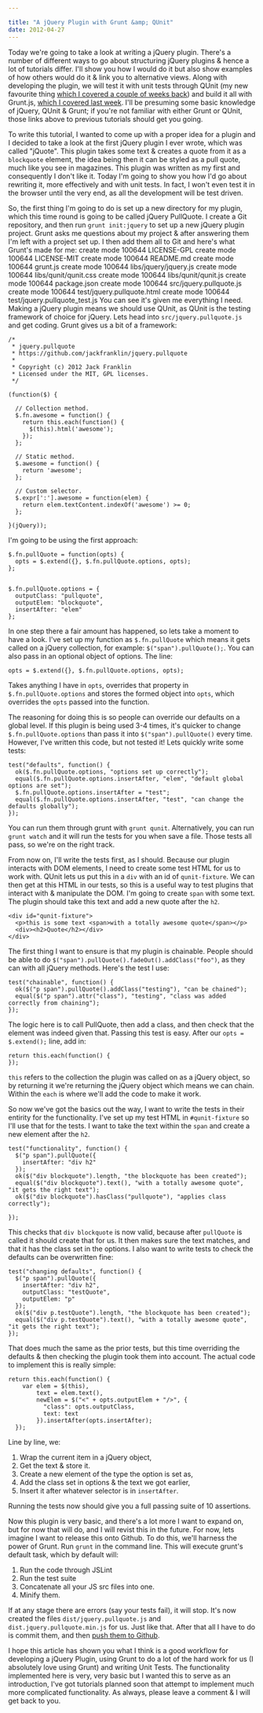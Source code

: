 ```yaml
---

title: "A jQuery Plugin with Grunt &amp; QUnit"
date: 2012-04-27
---
```


Today we're going to take a look at writing a jQuery plugin. There's a number of different ways to go about structuring jQuery plugins & hence a lot of tutorials differ. I'll show you how I would do it but also show examples of how others would do it & link you to alternative views. Along with developing the plugin, we will test it with unit tests through QUnit (my new favourite thing [which I covered a couple of weeks back](http://javascriptplayground.com/blog/2012/04/javascript-testing-qunit-1)) and build it all with Grunt.js, [which I covered last week](http://javascriptplayground.com/blog/2012/04/grunt-js-command-line-tutorial). I'll be presuming some basic knowledge of jQuery, QUnit & Grunt; if you're not familiar with either Grunt or QUnit, those links above to previous tutorials should get you going.

To write this tutorial, I wanted to come up with a proper idea for a plugin and I decided to take a look at the first jQuery plugin I ever wrote, which was called "jQuote". This plugin takes some text & creates a quote from it as a `blockquote` element, the idea being then it can be styled as a pull quote, much like you see in magazines. This plugin was written as my first and consequently I don't like it. Today I'm going to show you how I'd go about rewriting it, more effectively and with unit tests. In fact, I won't even test it in the browser until the very end, as all the development will be test driven.

So, the first thing I'm going to do is set up a new directory for my plugin, which this time round is going to be called jQuery PullQuote. I create a Git repository, and then run `grunt init:jquery` to set up a new jQuery plugin project. Grunt asks me questions about my project & after answering them I'm left with a project set up. I then add them all to Git and here's what Grunt's made for me:
create mode 100644 LICENSE-GPL
create mode 100644 LICENSE-MIT
create mode 100644 README.md
create mode 100644 grunt.js
create mode 100644 libs/jquery/jquery.js
create mode 100644 libs/qunit/qunit.css
create mode 100644 libs/qunit/qunit.js
create mode 100644 package.json
create mode 100644 src/jquery.pullquote.js
create mode 100644 test/jquery.pullquote.html
create mode 100644 test/jquery.pullquote_test.js
You can see it's given me everything I need. Making a jQuery plugin means we should use QUnit, as QUnit is the testing framework of choice for jQuery. Lets head into `src/jquery.pullquote.js` and get coding. Grunt gives us a bit of a framework:

    /*
     * jquery.pullquote
     * https://github.com/jackfranklin/jquery.pullquote
     *
     * Copyright (c) 2012 Jack Franklin
     * Licensed under the MIT, GPL licenses.
     */

    (function($) {

      // Collection method.
      $.fn.awesome = function() {
        return this.each(function() {
          $(this).html('awesome');
        });
      };

      // Static method.
      $.awesome = function() {
        return 'awesome';
      };

      // Custom selector.
      $.expr[':'].awesome = function(elem) {
        return elem.textContent.indexOf('awesome') >= 0;
      };

    }(jQuery));

I'm going to be using the first approach:

    $.fn.pullQuote = function(opts) {
      opts = $.extend({}, $.fn.pullQuote.options, opts);
    };


    $.fn.pullQuote.options = {
      outputClass: "pullquote",
      outputElem: "blockquote",
      insertAfter: "elem"
    };

In one step there a fair amount has happened, so lets take a moment to have a look. I've set up my function as `$.fn.pullQuote` which means it gets called on a jQuery collection, for example: `$("span").pullQuote();`. You can also pass in an optional object of options. The line:

    opts = $.extend({}, $.fn.pullQuote.options, opts);

Takes anything I have in `opts`, overrides that property in `$.fn.pullQuote.options` and stores the formed object into `opts`, which overrides the `opts` passed into the function.

The reasoning for doing this is so people can override our defaults on a global level. If this plugin is being used 3-4 times, it's quicker to change `$.fn.pullQuote.options` than pass it into `$("span").pullQuote()` every time. However, I've written this code, but not tested it! Lets quickly write some tests:

    test("defaults", function() {
      ok($.fn.pullQuote.options, "options set up correctly");
      equal($.fn.pullQuote.options.insertAfter, "elem", "default global options are set");
      $.fn.pullQuote.options.insertAfter = "test";
      equal($.fn.pullQuote.options.insertAfter, "test", "can change the defaults globally");
    });

You can run them through grunt with `grunt qunit`. Alternatively, you can run `grunt watch` and it will run the tests for you when save a file. Those tests all pass, so we're on the right track.

From now on, I'll write the tests first, as I should. Because our plugin interacts with DOM elements, I need to create some test HTML for us to work with. QUnit lets us put this in a `div` with an id of `qunit-fixture`. We can then get at this HTML in our tests, so this is a useful way to test plugins that interact with & manipulate the DOM. I'm going to create `span` with some text. The plugin should take this text and add a new quote after the `h2`.

    <div id="qunit-fixture">
      <p>this is some text <span>with a totally awesome quote</span></p>
      <div><h2>Quote</h2></div>
    </div>

The first thing I want to ensure is that my plugin is chainable. People should be able to do `$("span").pullQuote().fadeOut().addClass("foo")`, as they can with all jQuery methods. Here's the test I use:

    test("chainable", function() {
      ok($("p span").pullQuote().addClass("testing"), "can be chained");
      equal($("p span").attr("class"), "testing", "class was added correctly from chaining");
    });

The logic here is to call PullQuote, then add a class, and then check that the element was indeed given that. Passing this test is easy. After our `opts = $.extend();` line, add in:

    return this.each(function() {
    });

`this` refers to the collection the plugin was called on as a jQuery object, so by returning it we're returning the jQuery object which means we can chain. Within the `each` is where we'll add the code to make it work.

So now we've got the basics out the way, I want to write the tests in their entirity for the functionality. I've set up my test HTML in `#qunit-fixture` so I'll use that for the tests. I want to take the text within the `span` and create a new element after the `h2`.

    test("functionality", function() {
      $("p span").pullQuote({
        insertAfter: "div h2"
      });
      ok($("div blockquote").length, "the blockquote has been created");
      equal($("div blockquote").text(), "with a totally awesome quote", "it gets the right text");
      ok($("div blockquote").hasClass("pullquote"), "applies class correctly");

    });

This checks that `div blockquote` is now valid, because after `pullQuote` is called it should create that for us. It then makes sure the text matches, and that it has the class set in the options. I also want to write tests to check the defaults can be overwritten fine:

    test("changing defaults", function() {
      $("p span").pullQuote({
        insertAfter: "div h2",
        outputClass: "testQuote",
        outputElem: "p"
      });
      ok($("div p.testQuote").length, "the blockquote has been created");
      equal($("div p.testQuote").text(), "with a totally awesome quote", "it gets the right text");
    });

That does much the same as the prior tests, but this time overriding the defaults & then checking the plugin took them into account. The actual code to implement this is really simple:

    return this.each(function() {
        var elem = $(this),
            text = elem.text(),
            newElem = $("<" + opts.outputElem + "/>", {
              "class": opts.outputClass,
              text: text
            }).insertAfter(opts.insertAfter);
      });


Line by line, we:

1. Wrap the current item in a jQuery object,
2. Get the text & store it.
3. Create a new element of the type the option is set as,
4. Add the class set in options & the text we got earlier,
5. Insert it after whatever selector is in `insertAfter`.

Running the tests now should give you a full passing suite of 10 assertions.

Now this plugin is very basic, and there's a lot more I want to expand on, but for now that will do, and I will revist this in the future. For now, lets imagine I want to release this onto Github. To do this, we'll harness the power of Grunt. Run `grunt` in the command line. This will execute grunt's default task, which by default will:

1. Run the code through JSLint
2. Run the test suite
3. Concatenate all your JS src files into one.
4. Minify them.

If at any stage there are errors (say your tests fail), it will stop. It's now created the files `dist/jquery.pullquote.js` and `dist.jquery.pullquote.min.js` for us. Just like that. After that all I have to do is commit them, and then [push them to Github](https://github.com/jackfranklin/jquery.pullquote).

I hope this article has shown you what I think is a good workflow for developing a jQuery Plugin, using Grunt to do a lot of the hard work for us (I absolutely love using Grunt) and writing Unit Tests. The functionality implemented here is very, very basic but I wanted this to serve as an introduction, I've got tutorials planned soon that attempt to implement much more complicated functionality. As always, please leave a comment & I will get back to you.
